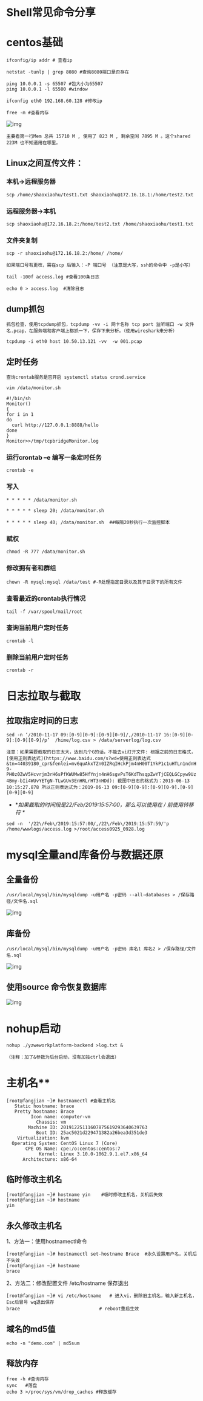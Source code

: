 # Shell常见命令分享

# centos基础

```shell
ifconfig/ip addr # 查看ip
```

```shell
netstat -tunlp | grep 8080 #查询8080端口是否存在
```

```shell
ping 10.0.0.1 -s 65507 #包大小为65507
ping 10.0.0.1 -l 65500 #window
```

```shell
ifconfig eth0 192.168.60.128 #修改ip
```

```shell
free -m #查看内存
```

![img](/img/1.png)

`主要看第一行Mem 总共 15710 M , 使用了 823 M , 剩余空闲 7895 M 。这个shared 223M 也不知道用在哪里。`

## Linux之间互传文件：

### 本机->远程服务器

```shell
scp /home/shaoxiaohu/test1.txt shaoxiaohu@172.16.18.1:/home/test2.txt
```

### 远程服务器->本机

```shell
scp shaoxiaohu@172.16.18.2:/home/test2.txt /home/shaoxiaohu/test1.txt
```

### 文件夹复制

```shell
scp -r shaoxiaohu@172.16.18.2:/home/ /home/
```

`如果端口号有更改，需在scp 后输入：-P 端口号 （注意是大写，ssh的命令中 -p是小写）`

```shell
tail -100f access.log #查看100条日志
```

```shell
echo 0 > access.log  #清除日志
```

## dump抓包

`抓包检查，使用tcpdump抓包，tcpdump -vv -i 网卡名称 tcp port 监听端口 -w 文件名.pcap，在服务端和客户端上都抓一下，保存下来分析。（使用wireshark来分析）`

```shell
tcpdump -i eth0 host 10.50.13.121 -vv  -w 001.pcap
```

## 定时任务

`查询crontab服务是否开启 systemctl status crond.service`

```shell
vim /data/monitor.sh
```

```shell
#!/bin/sh
Monitor()
{
for i in 1
do
  curl http://127.0.0.1:8888/hello
done
}
Monitor>>/tmp/tcpbridgeMonitor.log
```

### 运行crontab –e 编写一条定时任务

```shell
crontab -e
```

### 写入

```shell
* * * * * /data/monitor.sh   

* * * * * sleep 20; /data/monitor.sh

* * * * * sleep 40; /data/monitor.sh  ##每隔20秒执行一次监控脚本
```

###  赋权

```shell
chmod -R 777 /data/monitor.sh
```

### 修改拥有者和群组

```shell
chown -R mysql:mysql /data/test #-R处理指定目录以及其子目录下的所有文件
```

### 查看最近的crontab执行情况

```shell
tail -f /var/spool/mail/root
```

###  查询当前用户定时任务

```shell
crontab -l
```

###  删除当前用户定时任务

```shell
crontab -r
```

# 日志拉取与截取

## 拉取指定时间的日志

```shell
sed -n ‘/2010-11-17 09:[0-9][0-9]:[0-9][0-9]/,/2010-11-17 16:[0-9][0-9]:[0-9][0-9]/p’  /hime/log.csv > /data/serverlog/log.csv
```

`注意：如果需要截取的日志太大，达到几个G的话，不能去vi打开文件:
根据之前的日志格式，[使用正则表达式](https://www.baidu.com/s?wd=使用正则表达式&tn=44039180_cpr&fenlei=mv6quAkxTZn0IZRqIHckPjm4nH00T1YkP1c1uHTLn1ndnH9-PH0z0ZwV5Hcvrjm3rH6sPfKWUMw85HfYnjn4nH6sgvPsT6KdThsqpZwYTjCEQLGCpyw9Uz4Bmy-bIi4WUvYETgN-TLwGUv3EnHRLrHT3nHDd): 截图中日志的格式为：2019-06-13 10:15:27.878 所以正则表达式为：2019-06-13 09:[0-9][0-9]:[0-9][0-9].[0-9][0-9][0-9]`

- **如果截取的时间段是22/Feb/2019:15:57:00，那么可以使用在 / 前使用转移符  \** 

```shell
sed -n  '/22\/Feb\/2019:15:57:00/,/22\/Feb\/2019:15:57:59/'p  /home/wwwlogs/access.log >/root/access0925_0928.log
```

# mysql全量and库备份与数据还原

## 全量备份

```shell
/usr/local/mysql/bin/mysqldump -u用户名 -p密码 --all-databases > /保存路径/文件名.sql
```

![img](/img/quanliang.png) 

## 库备份

```shell
/usr/local/mysql/bin/mysqldump -u用户名 -p密码 库名1 库名2 > /保存路径/文件名.sql
```

![img](/img/kubeif.png) 

## 使用source 命令恢复数据库

![img](/img/huifu.png)

 

# nohup启动

```shell
nohup ./yzweworkplatform-backend >log.txt &
```

`（注释：加了&参数为后台启动，没有加按ctrl会退出）`


# 主机名**

```shell
[root@fangjian ~]# hostnamectl #查看主机名
   Static hostname: brace
   Pretty hostname: Brace
         Icon name: computer-vm
           Chassis: vm
        Machine ID: 20191225111607875619293640639763
           Boot ID: 25ac5021d229471382a26bea3d351de3
    Virtualization: kvm
  Operating System: CentOS Linux 7 (Core)
       CPE OS Name: cpe:/o:centos:centos:7
            Kernel: Linux 3.10.0-1062.9.1.el7.x86_64
      Architecture: x86-64
```

## 临时修改主机名

```shell
[root@fangjian ~]# hostname yin    #临时修改主机名，关机后失效
[root@fangjian ~]# hostname
yin
```

## 永久修改主机名

1、方法一：使用hostnamectl命令

```shell
[root@fangjian ~]# hostnamectl set-hostname Brace  #永久设置用户名，关机后不失效
[root@fangjian ~]# hostname
brace
```

2、方法二：修改配置文件 /etc/hostname 保存退出 

```shell
[root@fangjian ~]# vi /etc/hostname   # 进入vi，删除旧主机名，输入新主机名，Esc后冒号 wq退出保存
brace　　　　　　　　　　　　　　　　　 # reboot重启生效
```

## 域名的md5值

```shell
echo -n "demo.com" | md5sum 
```



## 释放内存

```shell
free -h #查询内存
sync   #落盘
echo 3 >/proc/sys/vm/drop_caches #释放缓存
```


